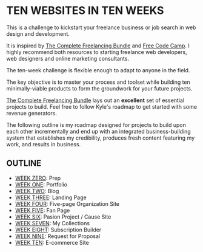# TEN WEBSITES IN TEN WEEKS

This is a challenge to kickstart your freelance business or job search in web design and development.

It is inspired by [The Complete Freelancing Bundle](https://studywebdevelopment.com/freelancing.html) and [Free Code Camp](https://www.freecodecamp.org/). I highly recommend both resources to starting freelance web developers, web designers and online marketing consultants.

The ten-week challenge is flexible enough to adapt to anyone in the field.

The key objective is to master your process and toolset while building ten minimally-viable products to form the groundwork for your future projects.

[The Complete Freelancing Bundle](https://studywebdevelopment.com/freelancing.html) lays out an __excellent__ set of essential projects to build. Feel free to follow Kyle's roadmap to get started with some revenue generators.

The following outline is my roadmap designed for projects to build upon each other incrementally and end up with an integrated business-building system that establishes my credibility, produces fresh content featuring my work, and results in business.

## OUTLINE

- [WEEK ZERO](week-0.md): Prep
- [WEEK ONE](week-1.md): Portfolio
- [WEEK TWO](week-2.md): Blog
- [WEEK THREE](week-3.md): Landing Page
- [WEEK FOUR](week-4.md): Five-page Organization Site
- [WEEK FIVE](week-5.md): Fan Page
- [WEEK SIX](week-6.md): Pasion Project / Cause Site
- [WEEK SEVEN](week-7.md): My Collections
- [WEEK EIGHT](week-8.md): Subscription Builder
- [WEEK NINE](week-9.md): Request for Proposal
- [WEEK TEN](week-10.md): E-commerce Site
